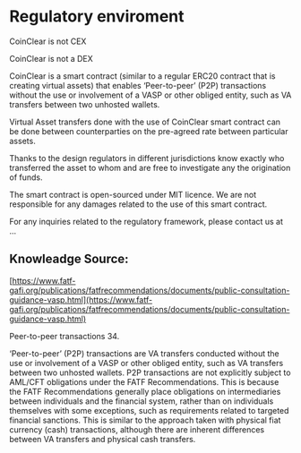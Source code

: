 # Regulatory enviroment

CoinClear is not CEX

CoinClear is not a DEX&#x20;

CoinClear is a smart contract (similar to a regular ERC20 contract that is creating virtual assets) that enables ‘Peer-to-peer’ (P2P) transactions without the use or involvement of a VASP or other obliged entity, such as VA transfers between two unhosted wallets.

Virtual Asset transfers done with the use of CoinClear smart contract can be done between counterparties on the pre-agreed rate between particular assets.

Thanks to the design regulators in different jurisdictions know exactly who transferred the asset to whom and are free to investigate any the origination of funds.

The smart contract is open-sourced under MIT licence. We are not responsible for any damages related to the use of this smart contract.

For any inquiries related to the regulatory framework, please contact us at ...

## Knowleadge Source:

[https://www.fatf-gafi.org/publications/fatfrecommendations/documents/public-consultation-guidance-vasp.html](https://www.fatf-gafi.org/publications/fatfrecommendations/documents/public-consultation-guidance-vasp.html)

Peer-to-peer transactions 34.&#x20;

‘Peer-to-peer’ (P2P) transactions are VA transfers conducted without the use or involvement of a VASP or other obliged entity, such as VA transfers between two unhosted wallets. P2P transactions are not explicitly subject to AML/CFT obligations under the FATF Recommendations. This is because the FATF Recommendations generally place obligations on intermediaries between individuals and the financial system, rather than on individuals themselves with some exceptions, such as requirements related to targeted financial sanctions. This is similar to the approach taken with physical fiat currency (cash) transactions, although there are inherent differences between VA transfers and physical cash transfers.
